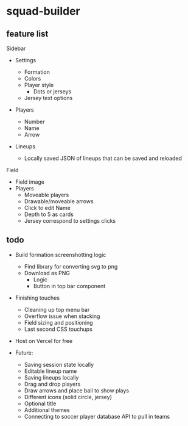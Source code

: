 # squad-builder

## feature list

Sidebar
- Settings
    - Formation
    - Colors
    - Player style
        - Dots or jerseys
    - Jersey text options


- Players
    - Number
    - Name
    - Arrow


- Lineups
    - Locally saved JSON of lineups that can be saved and reloaded

Field
- Field image
- Players
    - Moveable players
    - Drawable/moveable arrows
    - Click to edit Name
    - Depth to 5 as cards
    - Jersey correspond to settings clicks


## todo

- Build formation screenshotting logic
    - Find library for converting svg to png
    - Download as PNG
        - Logic
        - Button in top bar component

- Finishing touches
    - Cleaning up top menu bar
    - Overflow issue when stacking
    - Field sizing and positioning
    - Last second CSS touchups

- Host on Vercel for free

- Future:
    - Saving session state locally
    - Editable lineup name
    - Saving lineups locally
    - Drag and drop players
    - Draw arrows and place ball to show plays
    - Different icons (solid circle, jersey)
    - Optional title
    - Additional themes
    - Connecting to soccer player database API to pull in teams